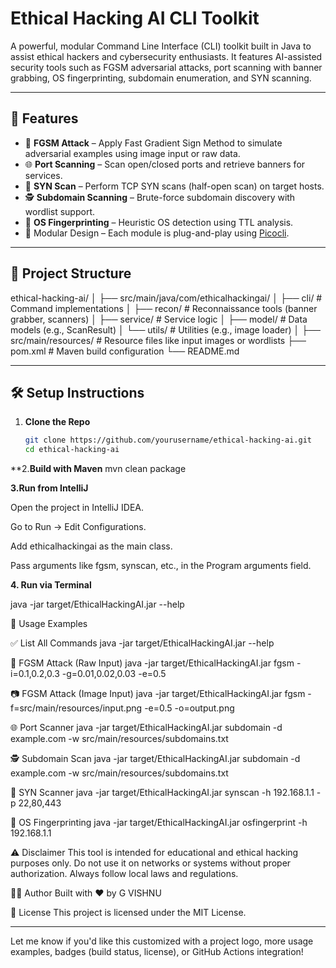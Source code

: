 # Ethical Hacking AI CLI Toolkit

A powerful, modular Command Line Interface (CLI) toolkit built in Java to assist ethical hackers and cybersecurity enthusiasts. It features AI-assisted security tools such as FGSM adversarial attacks, port scanning with banner grabbing, OS fingerprinting, subdomain enumeration, and SYN scanning.

---

## 🚀 Features

- 🔐 **FGSM Attack** – Apply Fast Gradient Sign Method to simulate adversarial examples using image input or raw data.
- 🌐 **Port Scanning** – Scan open/closed ports and retrieve banners for services.
- 📡 **SYN Scan** – Perform TCP SYN scans (half-open scan) on target hosts.
- 🕵️ **Subdomain Scanning** – Brute-force subdomain discovery with wordlist support.
- 🧠 **OS Fingerprinting** – Heuristic OS detection using TTL analysis.
- 🧩 Modular Design – Each module is plug-and-play using [Picocli](https://picocli.info).

---

## 📂 Project Structure
ethical-hacking-ai/ │ ├── src/main/java/com/ethicalhackingai/ │ ├── cli/ # Command implementations │ ├── recon/ # Reconnaissance tools (banner grabber, scanners) │ ├── service/ # Service logic │ ├── model/ # Data models (e.g., ScanResult) │ └── utils/ # Utilities (e.g., image loader) │ ├── src/main/resources/ # Resource files like input images or wordlists ├── pom.xml # Maven build configuration └── README.md


---

## 🛠️ Setup Instructions

1. **Clone the Repo**
   ```bash
   git clone https://github.com/yourusername/ethical-hacking-ai.git
   cd ethical-hacking-ai
**2.**Build with Maven**
mvn clean package

**3.Run from IntelliJ**

Open the project in IntelliJ IDEA.

Go to Run → Edit Configurations.

Add ethicalhackingai as the main class.

Pass arguments like fgsm, synscan, etc., in the Program arguments field.

**4. Run via Terminal**

java -jar target/EthicalHackingAI.jar --help

🧪 Usage Examples

✅ List All Commands
java -jar target/EthicalHackingAI.jar --help

🔐 FGSM Attack (Raw Input)
java -jar target/EthicalHackingAI.jar fgsm -i=0.1,0.2,0.3 -g=0.01,0.02,0.03 -e=0.5

📷 FGSM Attack (Image Input)
java -jar target/EthicalHackingAI.jar fgsm -f=src/main/resources/input.png -e=0.5 -o=output.png

🌐 Port Scanner
java -jar target/EthicalHackingAI.jar subdomain -d example.com -w src/main/resources/subdomains.txt

🕵️ Subdomain Scan
java -jar target/EthicalHackingAI.jar subdomain -d example.com -w src/main/resources/subdomains.txt

📡 SYN Scanner
java -jar target/EthicalHackingAI.jar synscan -h 192.168.1.1 -p 22,80,443

🧠 OS Fingerprinting
java -jar target/EthicalHackingAI.jar osfingerprint -h 192.168.1.1

⚠️ Disclaimer
This tool is intended for educational and ethical hacking purposes only. Do not use it on networks or systems without proper authorization. Always follow local laws and regulations.

👨‍💻 Author
Built with ❤️ by G VISHNU

📜 License
This project is licensed under the MIT License.

---

Let me know if you'd like this customized with a project logo, more usage examples, badges (build status, license), or GitHub Actions integration!

